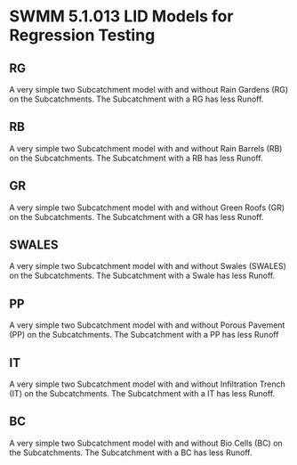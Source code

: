 


# SWMM 5.1.013 LID Models for Regression Testing

## RG
A very simple two Subcatchment model with and without Rain Gardens (RG) on the Subcatchments. The Subcatchment with a RG has less Runoff.
## RB
A very simple two Subcatchment model with and without Rain Barrels (RB) on the Subcatchments. The Subcatchment with a RB has less Runoff.
## GR
A very simple two Subcatchment model with and without Green Roofs (GR) on the Subcatchments. The Subcatchment with a GR has less Runoff.
## SWALES
A very simple two Subcatchment model with and without Swales (SWALES) on the Subcatchments. The Subcatchment with a Swale has less Runoff.
## PP
A very simple two Subcatchment model with and without Porous Pavement (PP) on the Subcatchments. The Subcatchment with a PP has less Runoff
## IT
A very simple two Subcatchment model with and without Infiltration Trench (IT) on the Subcatchments. The Subcatchment with a IT has less Runoff.
## BC
A very simple two Subcatchment model with and without Bio Cells (BC) on the Subcatchments. The Subcatchment with a BC has less Runoff.
